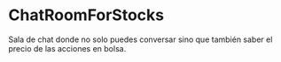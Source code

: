 # ChatRoomForStocks
Sala de chat donde no solo puedes conversar sino que también saber el precio de las acciones en bolsa.
